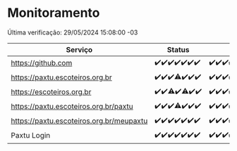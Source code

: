 # Monitoramento

Última verificação: 29/05/2024 15:08:00 -03

|Serviço|Status|Últimas 24h|
|---|---|---|
|https://github.com|<span title="2024-05-22: OK=24">✔️</span><span title="2024-05-23: OK=24">✔️</span><span title="2024-05-24: OK=24">✔️</span><span title="2024-05-25: OK=24">✔️</span><span title="2024-05-26: OK=24">✔️</span><span title="2024-05-27: OK=24">✔️</span><span title="2024-05-28: OK=18">✔️</span>|<span title="28/05/2024 15:08:00 -03 : 200">✔️</span><span title="28/05/2024 16:05:00 -03 : 200">✔️</span><span title="28/05/2024 17:07:00 -03 : 200">✔️</span><span title="28/05/2024 18:07:00 -03 : 200">✔️</span><span title="28/05/2024 19:06:00 -03 : 200">✔️</span><span title="28/05/2024 20:07:00 -03 : 200">✔️</span><span title="28/05/2024 21:33:00 -03 : 200">✔️</span><span title="28/05/2024 22:53:00 -03 : 200">✔️</span><span title="28/05/2024 23:25:00 -03 : 200">✔️</span><span title="29/05/2024 00:08:00 -03 : 200">✔️</span><span title="29/05/2024 01:10:00 -03 : 200">✔️</span><span title="29/05/2024 02:08:00 -03 : 200">✔️</span><span title="29/05/2024 03:09:00 -03 : 200">✔️</span><span title="29/05/2024 04:07:00 -03 : 200">✔️</span><span title="29/05/2024 05:10:00 -03 : 200">✔️</span><span title="29/05/2024 06:07:00 -03 : 200">✔️</span><span title="29/05/2024 07:07:00 -03 : 200">✔️</span><span title="29/05/2024 08:06:00 -03 : 200">✔️</span><span title="29/05/2024 09:12:00 -03 : 200">✔️</span><span title="29/05/2024 10:08:00 -03 : 200">✔️</span><span title="29/05/2024 11:06:00 -03 : 200">✔️</span><span title="29/05/2024 12:07:00 -03 : 200">✔️</span><span title="29/05/2024 13:08:00 -03 : 200">✔️</span><span title="29/05/2024 14:06:00 -03 : 200">✔️</span><span title="29/05/2024 15:08:00 -03 : 200">✔️</span>|
|https://paxtu.escoteiros.org.br|<span title="2024-05-22: OK=24">✔️</span><span title="2024-05-23: OK=24">✔️</span><span title="2024-05-24: OK=24">✔️</span><span title="2024-05-25: OK=23, Falhas=1">⚠️</span><span title="2024-05-26: OK=24">✔️</span><span title="2024-05-27: OK=24">✔️</span><span title="2024-05-28: OK=18">✔️</span>|<span title="28/05/2024 15:08:00 -03 : 200">✔️</span><span title="28/05/2024 16:05:00 -03 : 200">✔️</span><span title="28/05/2024 17:07:00 -03 : 200">✔️</span><span title="28/05/2024 18:07:00 -03 : 200">✔️</span><span title="28/05/2024 19:06:00 -03 : 200">✔️</span><span title="28/05/2024 20:07:00 -03 : 200">✔️</span><span title="28/05/2024 21:33:00 -03 : 200">✔️</span><span title="28/05/2024 22:53:00 -03 : 200">✔️</span><span title="28/05/2024 23:25:00 -03 : 200">✔️</span><span title="29/05/2024 00:08:00 -03 : 200">✔️</span><span title="29/05/2024 01:10:00 -03 : 200">✔️</span><span title="29/05/2024 02:08:00 -03 : 200">✔️</span><span title="29/05/2024 03:09:00 -03 : 200">✔️</span><span title="29/05/2024 04:07:00 -03 : 200">✔️</span><span title="29/05/2024 05:10:00 -03 : 200">✔️</span><span title="29/05/2024 06:07:00 -03 : 200">✔️</span><span title="29/05/2024 07:07:00 -03 : 200">✔️</span><span title="29/05/2024 08:06:00 -03 : 200">✔️</span><span title="29/05/2024 09:12:00 -03 : 200">✔️</span><span title="29/05/2024 10:08:00 -03 : 200">✔️</span><span title="29/05/2024 11:06:00 -03 : 200">✔️</span><span title="29/05/2024 12:07:00 -03 : 200">✔️</span><span title="29/05/2024 13:08:00 -03 : 200">✔️</span><span title="29/05/2024 14:06:00 -03 : 200">✔️</span><span title="29/05/2024 15:08:00 -03 : 200">✔️</span>|
|https://escoteiros.org.br|<span title="2024-05-22: OK=24">✔️</span><span title="2024-05-23: OK=24">✔️</span><span title="2024-05-24: OK=23, Falhas=1">⚠️</span><span title="2024-05-25: OK=24">✔️</span><span title="2024-05-26: OK=23, Falhas=1">⚠️</span><span title="2024-05-27: OK=24">✔️</span><span title="2024-05-28: OK=18">✔️</span>|<span title="28/05/2024 15:08:00 -03 : 200">✔️</span><span title="28/05/2024 16:05:00 -03 : 200">✔️</span><span title="28/05/2024 17:07:00 -03 : 200">✔️</span><span title="28/05/2024 18:07:00 -03 : 200">✔️</span><span title="28/05/2024 19:06:00 -03 : 200">✔️</span><span title="28/05/2024 20:07:00 -03 : 200">✔️</span><span title="28/05/2024 21:33:00 -03 : 200">✔️</span><span title="28/05/2024 22:53:00 -03 : 200">✔️</span><span title="28/05/2024 23:25:00 -03 : 200">✔️</span><span title="29/05/2024 00:08:00 -03 : 200">✔️</span><span title="29/05/2024 01:10:00 -03 : 200">✔️</span><span title="29/05/2024 02:08:00 -03 : 200">✔️</span><span title="29/05/2024 03:09:00 -03 : 200">✔️</span><span title="29/05/2024 04:07:00 -03 : 200">✔️</span><span title="29/05/2024 05:10:00 -03 : 200">✔️</span><span title="29/05/2024 06:07:00 -03 : 200">✔️</span><span title="29/05/2024 07:07:00 -03 : 200">✔️</span><span title="29/05/2024 08:06:00 -03 : 200">✔️</span><span title="29/05/2024 09:12:00 -03 : 200">✔️</span><span title="29/05/2024 10:08:00 -03 : 200">✔️</span><span title="29/05/2024 11:06:00 -03 : 200">✔️</span><span title="29/05/2024 12:07:00 -03 : 200">✔️</span><span title="29/05/2024 13:08:00 -03 : 200">✔️</span><span title="29/05/2024 14:06:00 -03 : 200">✔️</span><span title="29/05/2024 15:08:00 -03 : 200">✔️</span>|
|https://paxtu.escoteiros.org.br/paxtu|<span title="2024-05-22: OK=24">✔️</span><span title="2024-05-23: OK=24">✔️</span><span title="2024-05-24: OK=24">✔️</span><span title="2024-05-25: OK=23, Falhas=1">⚠️</span><span title="2024-05-26: OK=24">✔️</span><span title="2024-05-27: OK=24">✔️</span><span title="2024-05-28: OK=18">✔️</span>|<span title="28/05/2024 15:08:00 -03 : 200">✔️</span><span title="28/05/2024 16:05:00 -03 : 200">✔️</span><span title="28/05/2024 17:07:00 -03 : 200">✔️</span><span title="28/05/2024 18:07:00 -03 : 200">✔️</span><span title="28/05/2024 19:06:00 -03 : 200">✔️</span><span title="28/05/2024 20:07:00 -03 : 200">✔️</span><span title="28/05/2024 21:33:00 -03 : 200">✔️</span><span title="28/05/2024 22:53:00 -03 : 200">✔️</span><span title="28/05/2024 23:25:00 -03 : 200">✔️</span><span title="29/05/2024 00:08:00 -03 : 200">✔️</span><span title="29/05/2024 01:10:00 -03 : 200">✔️</span><span title="29/05/2024 02:08:00 -03 : 200">✔️</span><span title="29/05/2024 03:09:00 -03 : 200">✔️</span><span title="29/05/2024 04:07:00 -03 : 200">✔️</span><span title="29/05/2024 05:10:00 -03 : 200">✔️</span><span title="29/05/2024 06:07:00 -03 : 200">✔️</span><span title="29/05/2024 07:08:00 -03 : 200">✔️</span><span title="29/05/2024 08:06:00 -03 : 200">✔️</span><span title="29/05/2024 09:12:00 -03 : 200">✔️</span><span title="29/05/2024 10:08:00 -03 : 200">✔️</span><span title="29/05/2024 11:06:00 -03 : 200">✔️</span><span title="29/05/2024 12:07:00 -03 : 200">✔️</span><span title="29/05/2024 13:08:00 -03 : 200">✔️</span><span title="29/05/2024 14:06:00 -03 : 200">✔️</span><span title="29/05/2024 15:08:00 -03 : 200">✔️</span>|
|https://paxtu.escoteiros.org.br/meupaxtu|<span title="2024-05-22: OK=24">✔️</span><span title="2024-05-23: OK=24">✔️</span><span title="2024-05-24: OK=24">✔️</span><span title="2024-05-25: OK=24">✔️</span><span title="2024-05-26: OK=24">✔️</span><span title="2024-05-27: OK=24">✔️</span><span title="2024-05-28: OK=18">✔️</span>|<span title="28/05/2024 15:08:00 -03 : 200">✔️</span><span title="28/05/2024 16:05:00 -03 : 200">✔️</span><span title="28/05/2024 17:07:00 -03 : 200">✔️</span><span title="28/05/2024 18:07:00 -03 : 200">✔️</span><span title="28/05/2024 19:06:00 -03 : 200">✔️</span><span title="28/05/2024 20:07:00 -03 : 200">✔️</span><span title="28/05/2024 21:33:00 -03 : 200">✔️</span><span title="28/05/2024 22:53:00 -03 : 200">✔️</span><span title="28/05/2024 23:25:00 -03 : 200">✔️</span><span title="29/05/2024 00:08:00 -03 : 200">✔️</span><span title="29/05/2024 01:10:00 -03 : 200">✔️</span><span title="29/05/2024 02:08:00 -03 : 200">✔️</span><span title="29/05/2024 03:09:00 -03 : 200">✔️</span><span title="29/05/2024 04:07:00 -03 : 200">✔️</span><span title="29/05/2024 05:10:00 -03 : 200">✔️</span><span title="29/05/2024 06:07:00 -03 : 200">✔️</span><span title="29/05/2024 07:08:00 -03 : 200">✔️</span><span title="29/05/2024 08:06:00 -03 : 200">✔️</span><span title="29/05/2024 09:12:00 -03 : 200">✔️</span><span title="29/05/2024 10:08:00 -03 : 200">✔️</span><span title="29/05/2024 11:06:00 -03 : 200">✔️</span><span title="29/05/2024 12:07:00 -03 : 200">✔️</span><span title="29/05/2024 13:08:00 -03 : 200">✔️</span><span title="29/05/2024 14:06:00 -03 : 200">✔️</span><span title="29/05/2024 15:08:00 -03 : 200">✔️</span>|
|Paxtu Login|<span title="2024-05-22: OK=24">✔️</span><span title="2024-05-23: OK=24">✔️</span><span title="2024-05-24: OK=24">✔️</span><span title="2024-05-25: OK=24">✔️</span><span title="2024-05-26: OK=24">✔️</span><span title="2024-05-27: OK=24">✔️</span><span title="2024-05-28: OK=18">✔️</span>|<span title="28/05/2024 15:08:00 -03 : 200">✔️</span><span title="28/05/2024 16:05:00 -03 : 200">✔️</span><span title="28/05/2024 17:07:00 -03 : 200">✔️</span><span title="28/05/2024 18:07:00 -03 : 200">✔️</span><span title="28/05/2024 19:06:00 -03 : 200">✔️</span><span title="28/05/2024 20:07:00 -03 : 200">✔️</span><span title="28/05/2024 21:33:00 -03 : 200">✔️</span><span title="28/05/2024 22:53:00 -03 : 200">✔️</span><span title="28/05/2024 23:25:00 -03 : 200">✔️</span><span title="29/05/2024 00:08:00 -03 : 200">✔️</span><span title="29/05/2024 01:10:00 -03 : 200">✔️</span><span title="29/05/2024 02:08:00 -03 : 200">✔️</span><span title="29/05/2024 03:09:00 -03 : 200">✔️</span><span title="29/05/2024 04:07:00 -03 : 200">✔️</span><span title="29/05/2024 05:10:00 -03 : 200">✔️</span><span title="29/05/2024 06:07:00 -03 : 200">✔️</span><span title="29/05/2024 07:08:00 -03 : 200">✔️</span><span title="29/05/2024 08:06:00 -03 : 200">✔️</span><span title="29/05/2024 09:12:00 -03 : 200">✔️</span><span title="29/05/2024 10:08:00 -03 : 200">✔️</span><span title="29/05/2024 11:06:00 -03 : 200">✔️</span><span title="29/05/2024 12:07:00 -03 : 200">✔️</span><span title="29/05/2024 13:08:00 -03 : 200">✔️</span><span title="29/05/2024 14:06:00 -03 : 200">✔️</span><span title="29/05/2024 15:08:00 -03 : 200">✔️</span>|
